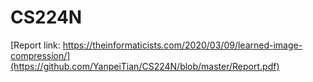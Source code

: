 # CS224N
[Report link: https://theinformaticists.com/2020/03/09/learned-image-compression/](https://github.com/YanpeiTian/CS224N/blob/master/Report.pdf)
